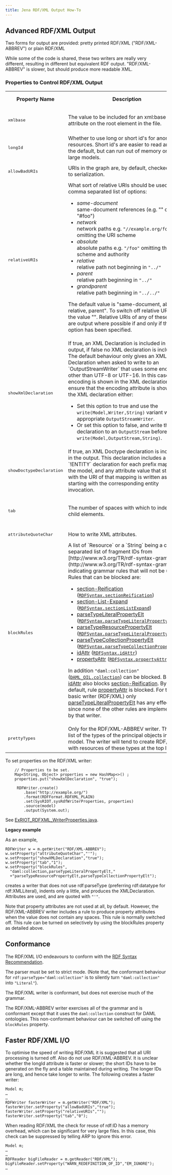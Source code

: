 ```yaml
---
title: Jena RDF/XML Output How-To
---
```


## Advanced RDF/XML Output

Two forms for output are provided: pretty printed RDF/XML ("RDF/XML-ABBREV") or plain RDF/XML

While some of the code is shared, these
two writers are really very different, resulting in different but
equivalent RDF output. "RDF/XML-ABBREV" is slower, but should produce
more readable XML.

### Properties to Control RDF/XML Output

<table>
<tr><th>Property Name</th><th>Description</th><th>Value class</th><th>Legal Values</th></tr>
<tr>
<td><tt>xmlbase</tt></td>
<td>The value to be included for an xml:base attribute on the root element in the file.</td>
<td><tt>String</tt></td>
<td>A URI string, or null (default)</td>
</tr>
<tr>
<td><tt>longId</tt></td>
<td>Whether to use long or short id's for anon resources. Short id's are easier to read and are the default, but can run out of memory on very large models.</td>
<td><tt>String</tt> or <tt>Boolean</tt></td>
<td><tt>"true"</tt>, <tt>"false"</tt> (default)</td>
</tr>
<tr>
<td><tt>allowBadURIs</tt></td>
<td>URIs in the graph are, by default, checked prior to serialization.</td>
<td><tt>String</tt> or <tt>Boolean</tt></td>
<td><tt>"true"</tt>, <tt>"false"</tt> (default)</td>
</tr>
<tr>
<td><tt>relativeURIs</tt></td>
<td>What sort of relative URIs should be used. A comma separated list of options:

- *same-document*<br />
 same-document references (e.g. "" or "\#foo")
- *network*<br />
  network paths e.g. `"//example.org/foo"` omitting the URI scheme
- *absolute*<br />
  absolute paths e.g. `"/foo"` omitting the scheme and authority
- *relative*<br />
  relative path not beginning in `"../"`
- *parent*<br />
  relative path beginning in `"../"`
- *grandparent*<br />
  relative path beginning in `"../../"`

The default value is "same-document, absolute, relative, parent".
To switch off relative URIs use the value "". Relative URIs of any
of these types are output where possible if and only if the option
has been specified.</td>
<td>String</td>
<td>&nbsp;</td>
</tr>
<tr>
<td><tt>showXmlDeclaration</tt></td>
<td>
If true, an XML Declaration is included in the output, if false no XML declaration is included.
The default behaviour only gives an XML Declaration when asked to write to an `OutputStreamWriter`
that uses some encoding other than UTF-8 or UTF-16. In this case the encoding is shown in the
XML declaration. To ensure that the encoding attribute is shown in the XML declaration either:

- Set this option to true and use the
    `write(Model,Writer,String)` variant with an appropriate `OutputStreamWriter`.
- Or set this option to false, and write the declaration to an `OutputStream` before calling
    `write(Model,OutputStream,String)`.
</td>
<td><tt>true</tt>, <tt>"true"</tt>, <tt>false</tt>, <tt>"false"</tt> or <tt>"default"</tt></td>
<td>can be true, false or "default" (null)</td>
</tr>
<tr>
<td><tt>showDoctypeDeclaration</tt></td>
<td>
If true, an XML Doctype declaration is included in the output. This
declaration includes a `!ENTITY` declaration for each prefix mapping
in the model, and any attribute value that starts with the URI of
that mapping is written as starting with the corresponding entity
invocation.
</td>
<td><tt>String</tt> or <tt>Boolean</tt></td>
<td><tt>true</tt>, <tt>false</tt>, <tt>"true"</tt>, <tt>"false"</tt></td>
</tr>
<tr>
<td><tt>tab</tt></td>
<td>The number of spaces with which to indent XML child elements.</td>
<td><tt>String</tt> or <tt>Integer</tt></td>
<td>positive integer "2" is the default</td>
</tr>
<tr>
<td><tt>attributeQuoteChar</tt></td>
<td>How to write XML attributes.</td>
<td><tt>String</tt></td>
<td><tt>"\""</tt> or <tt>"'"</tt></td>
</tr>
<tr>
<td><tt>blockRules</tt></td>
<td>
A list of `Resource` or a `String` being a comma separated list of
fragment IDs from [http://www.w3.org/TR/rdf-syntax-grammar](http://www.w3.org/TR/rdf-syntax-grammar)
indicating grammar rules that will not be used. Rules that can be blocked are:

- [section-Reification](http://www.w3.org/TR/rdf-syntax-grammar#section-Reification)
 ([`RDFSyntax.sectionReification`](/documentation/javadoc/jena/org.apache.jena.core/org/apache/jena/vocabulary/RDFSyntax.html#sectionReification))
- [section-List-Expand](http://www.w3.org/TR/rdf-syntax-grammar#section-List-Expand)
 ([`RDFSyntax.sectionListExpand`](/documentation/javadoc/jena/org.apache.jena.core/org/apache/jena/vocabulary/RDFSyntax.html#sectionListExpand))
- [parseTypeLiteralPropertyElt](http://www.w3.org/TR/rdf-syntax-grammar#parseTypeLiteralPropertyElt)
 ([`RDFSyntax.parseTypeLiteralPropertyElt`](/documentation/javadoc/jena/org.apache.jena.core/org/apache/jena/vocabulary/RDFSyntax.html#parseTypeLiteralPropertyElt))
- [parseTypeResourcePropertyElt](http://www.w3.org/TR/rdf-syntax-grammar#parseTypeResourcePropertyElt)
 ([`RDFSyntax.parseTypeLiteralPropertyElt`](/documentation/javadoc/jena/org.apache.jena.core/org/apache/jena/vocabulary/RDFSyntax.html#parseTypeLiteralPropertyElt))
- [parseTypeCollectionPropertyElt](http://www.w3.org/TR/rdf-syntax-grammar#parseTypeCollectionPropertyElt)
 ([`RDFSyntax.parseTypeCollectionPropertyElt`](/documentation/javadoc/jena/org.apache.jena.core/org/apache/jena/vocabulary/RDFSyntax.html#parseTypeCollectionPropertyElt))
- [idAttr](http://www.w3.org/TR/rdf-syntax-grammar#idAttr)
 ([`RDFSyntax.idAttr`](/documentation/javadoc/jena/org.apache.jena.core/org/apache/jena/vocabulary/RDFSyntax.html#idAttr))
- [propertyAttr](http://www.w3.org/TR/rdf-syntax-grammar#propertyAttr)
 ([`RDFSyntax.propertyAttr`](/documentation/javadoc/jena/org.apache.jena.core/org/apache/jena/vocabulary/RDFSyntax.html#propertyAttr))

In addition `"daml:collection"`
([`DAML_OIL.collection`](/documentation/javadoc/jena/org.apache.jena.core/org/apache/jena/vocabulary/DAML_OIL.html#collection))
can be blocked. Blocking
[idAttr](http://www.w3.org/TR/rdf-syntax-grammar#idAttr) also
blocks
[section-Reification](http://www.w3.org/TR/rdf-syntax-grammar#section-Reification).
By default, rule
[propertyAttr](http://www.w3.org/TR/rdf-syntax-grammar#propertyAttr)
is blocked. For the basic writer (RDF/XML) only
[parseTypeLiteralPropertyElt](http://www.w3.org/TR/rdf-syntax-grammar#parseTypeLiteralPropertyElt)
has any effect, since none of the other rules are implemented by
that writer.
</td>
<td><tt>Resource[]</tt> or <tt>String</tt></td>
<td></td>
</tr>
<tr>
<td><tt>prettyTypes</tt></td>
<td>
Only for the RDF/XML-ABBREV writer. This is a list of the types of
the principal objects in the model. The writer will tend to create
RDF/XML with resources of these types at the top level.
</td>
<td>
<tt>Resource[]</tt>
</td>
<td></td>
</tr>
</table>

To set properties on the RDF/XML writer:

```
    // Properties to be set.
    Map<String, Object> properties = new HashMap<>() ;
    properties.put("showXmlDeclaration", "true");

     RDFWriter.create()
        .base("http://example.org/")
        .format(RDFFormat.RDFXML_PLAIN)
        .set(SysRIOT.sysRdfWriterProperties, properties)
        .source(model)
        .output(System.out);
```

See
[ExRIOT_RDFXML_WriterProperties.java](https://github.com/apache/jena/blob/main/jena-examples/src/main/java/arq/examples/riot/ExRIOT_RDFXML_WriterProperties.java).

<b>Legacy example</b>

As an example,

    RDFWriter w = m.getWriter("RDF/XML-ABBREV");
    w.setProperty("attributeQuoteChar","'");
    w.setProperty("showXMLDeclaration","true");
    w.setProperty("tab","1");
    w.setProperty("blockRules",
      "daml:collection,parseTypeLiteralPropertyElt,"
      +"parseTypeResourcePropertyElt,parseTypeCollectionPropertyElt");

creates a writer that does not use rdf:parseType (preferring
rdf:datatype for rdf:XMLLiteral), indents only a little, and
produces the XMLDeclaration. Attributes are used, and are quoted
with `"'"`.

Note that property attributes are not used at all, by default.
However, the RDF/XML-ABBREV writer includes a rule to produce
property attributes when the value does not contain any spaces.
This rule is normally switched off. This rule can be turned on
selectively by using the blockRules property as detailed above.

## Conformance

The RDF/XML I/O endeavours to conform with the
[RDF Syntax Recommendation](http://www.w3.org/TR/rdf-syntax-grammar/).

The parser must be set to strict mode. (Note that, the conformant
behaviour for `rdf:parseType="daml:collection"` is to silently turn
`"daml:collection"` into `"Literal"`).

The RDF/XML writer is conformant, but does not exercise much of the
grammar.

The RDF/XML-ABBREV writer exercises all of the grammar and is
conformant except that it uses the `daml:collection` construct for
DAML ontologies. This non-conformant behaviour can be switched off
using the `blockRules` property.

## Faster RDF/XML I/O

To optimise the speed of writing RDF/XML it is suggested that all
URI processing is turned off. Also do not use RDF/XML-ABBREV. It is
unclear whether the longId attribute is faster or slower; the short
IDs have to be generated on the fly and a table maintained during
writing. The longer IDs are long, and hence take longer to write.
The following creates a faster writer:

    Model m;
    …
    …
    RDFWriter fasterWriter = m.getWriter("RDF/XML");
    fasterWriter.setProperty("allowBadURIs","true");
    fasterWriter.setProperty("relativeURIs","");
    fasterWriter.setProperty("tab","0");

When reading RDF/XML the check for reuse of rdf:ID has a memory
overhead, which can be significant for very large files. In this
case, this check can be suppressed by telling ARP to ignore this
error.

    Model m;
    …
    …
    RDFReader bigFileReader = m.getReader("RDF/XML");
    bigFileReader.setProperty("WARN_REDEFINITION_OF_ID","EM_IGNORE");
    …
